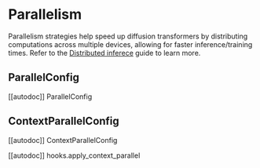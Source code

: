 <!-- Copyright 2025 The HuggingFace Team. All rights reserved.

Licensed under the Apache License, Version 2.0 (the "License"); you may not use this file except in compliance with
the License. You may obtain a copy of the License at

http://www.apache.org/licenses/LICENSE-2.0

Unless required by applicable law or agreed to in writing, software distributed under the License is distributed on
an "AS IS" BASIS, WITHOUT WARRANTIES OR CONDITIONS OF ANY KIND, either express or implied. See the License for the
specific language governing permissions and limitations under the License. -->

# Parallelism

Parallelism strategies help speed up diffusion transformers by distributing computations across multiple devices, allowing for faster inference/training times. Refer to the [Distributed inferece](../training/distributed_inference) guide to learn more.

## ParallelConfig

[[autodoc]] ParallelConfig

## ContextParallelConfig

[[autodoc]] ContextParallelConfig

[[autodoc]] hooks.apply_context_parallel
